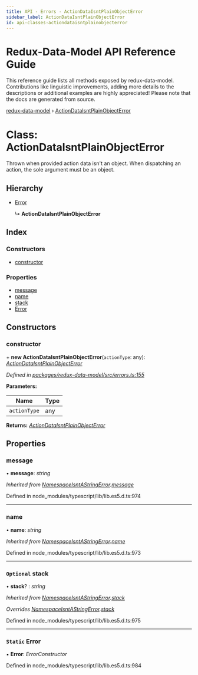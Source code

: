 ```yaml
---
title: API - Errors - ActionDataIsntPlainObjectError
sidebar_label: ActionDataIsntPlainObjectError
id: api-classes-actiondataisntplainobjecterror
---
```


# Redux-Data-Model API Reference Guide

This reference guide lists all methods exposed by redux-data-model. Contributions like linguistic improvements, adding
more details to the descriptions or additional examples are highly appreciated! Please note that the docs are
generated from source.

[redux-data-model](../README.md) › [ActionDataIsntPlainObjectError](actiondataisntplainobjecterror.md)

# Class: ActionDataIsntPlainObjectError

Thrown when provided action data isn't an object. When dispatching an action, the sole argument must be an
object.

## Hierarchy

* [Error](namespaceisntastringerror.md#static-error)

  ↳ **ActionDataIsntPlainObjectError**

## Index

### Constructors

* [constructor](actiondataisntplainobjecterror.md#constructor)

### Properties

* [message](actiondataisntplainobjecterror.md#message)
* [name](actiondataisntplainobjecterror.md#name)
* [stack](actiondataisntplainobjecterror.md#optional-stack)
* [Error](actiondataisntplainobjecterror.md#static-error)

## Constructors

###  constructor

\+ **new ActionDataIsntPlainObjectError**(`actionType`: any): *[ActionDataIsntPlainObjectError](actiondataisntplainobjecterror.md)*

*Defined in [packages/redux-data-model/src/errors.ts:155](https://github.com/kayak/redux-data-model/blob/3a623f8/packages/redux-data-model/src/errors.ts#L155)*

**Parameters:**

Name | Type |
------ | ------ |
`actionType` | any |

**Returns:** *[ActionDataIsntPlainObjectError](actiondataisntplainobjecterror.md)*

## Properties

###  message

• **message**: *string*

*Inherited from [NamespaceIsntAStringError](namespaceisntastringerror.md).[message](namespaceisntastringerror.md#message)*

Defined in node_modules/typescript/lib/lib.es5.d.ts:974

___

###  name

• **name**: *string*

*Inherited from [NamespaceIsntAStringError](namespaceisntastringerror.md).[name](namespaceisntastringerror.md#name)*

Defined in node_modules/typescript/lib/lib.es5.d.ts:973

___

### `Optional` stack

• **stack**? : *string*

*Inherited from [NamespaceIsntAStringError](namespaceisntastringerror.md).[stack](namespaceisntastringerror.md#optional-stack)*

*Overrides [NamespaceIsntAStringError](namespaceisntastringerror.md).[stack](namespaceisntastringerror.md#optional-stack)*

Defined in node_modules/typescript/lib/lib.es5.d.ts:975

___

### `Static` Error

▪ **Error**: *ErrorConstructor*

Defined in node_modules/typescript/lib/lib.es5.d.ts:984
